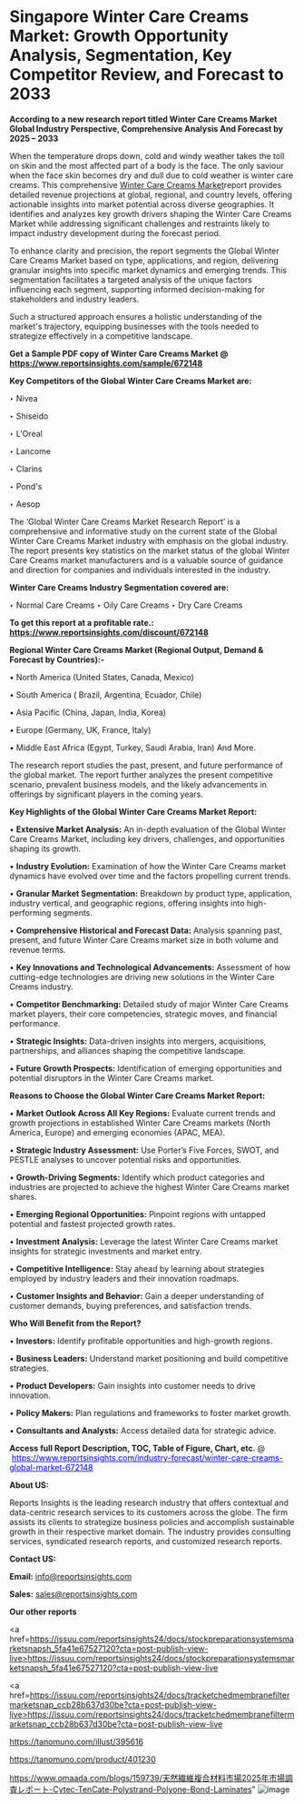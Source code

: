 # Singapore Winter Care Creams Market: Growth Opportunity Analysis, Segmentation, Key Competitor Review, and Forecast to 2033

<strong>According to a new research report titled Winter Care Creams Market Global Industry Perspective, Comprehensive Analysis And Forecast by 2025 – 2033</strong>

When the temperature drops down, cold and windy weather takes the toll on skin and the most affected part of a body is the face. The only saviour when the face skin becomes dry and dull due to cold weather is winter care creams. This comprehensive <a href=https://www.reportsinsights.com/sample/672148>Winter Care Creams Market</a>report provides detailed revenue projections at global, regional, and country levels, offering actionable insights into market potential across diverse geographies. It identifies and analyzes key growth drivers shaping the Winter Care Creams Market while addressing significant challenges and restraints likely to impact industry development during the forecast period.

To enhance clarity and precision, the report segments the Global Winter Care Creams Market based on type, applications, and region, delivering granular insights into specific market dynamics and emerging trends. This segmentation facilitates a targeted analysis of the unique factors influencing each segment, supporting informed decision-making for stakeholders and industry leaders.

Such a structured approach ensures a holistic understanding of the market's trajectory, equipping businesses with the tools needed to strategize effectively in a competitive landscape.

<strong>Get a Sample PDF copy of Winter Care Creams Market </strong><strong>@<a href=https://www.reportsinsights.com/sample/672148 style=color:#0000ff;> https://www.reportsinsights.com/sample/672148</a></strong></font>

<strong>Key Competitors of the Global Winter Care Creams Market are:</strong>

‣ Nivea

‣ Shiseido

‣ L'Oreal

‣ Lancome

‣ Clarins

‣ Pond's

‣ Aesop

The ‘Global Winter Care Creams Market Research Report’ is a comprehensive and informative study on the current state of the Global Winter Care Creams Market industry with emphasis on the global industry. The report presents key statistics on the market status of the global Winter Care Creams market manufacturers and is a valuable source of guidance and direction for companies and individuals interested in the industry.

<strong>Winter Care Creams Industry Segmentation covered are:</strong>

‣ Normal Care Creams
‣ Oily Care Creams
‣ Dry Care Creams

<strong>To get this report at a profitable rate.: <a href=https://www.reportsinsights.com/discount/672148 style=color:#0000ff;>https://www.reportsinsights.com/discount/672148</a></strong></font>

<strong>Regional Winter Care Creams Market (Regional Output, Demand &amp; Forecast by Countries):-</strong>

• North America (United States, Canada, Mexico)

• South America ( Brazil, Argentina, Ecuador, Chile)

• Asia Pacific (China, Japan, India, Korea)

• Europe (Germany, UK, France, Italy)

• Middle East Africa (Egypt, Turkey, Saudi Arabia, Iran) And More.

The research report studies the past, present, and future performance of the global market. The report further analyzes the present competitive scenario, prevalent business models, and the likely advancements in offerings by significant players in the coming years.

<strong>Key Highlights of the Global Winter Care Creams Market Report:</strong>

• <strong>Extensive Market Analysis:</strong> An in-depth evaluation of the Global Winter Care Creams Market, including key drivers, challenges, and opportunities shaping its growth.

• <strong>Industry Evolution:</strong> Examination of how the Winter Care Creams market dynamics have evolved over time and the factors propelling current trends.

• <strong>Granular Market Segmentation:</strong> Breakdown by product type, application, industry vertical, and geographic regions, offering insights into high-performing segments.

• <strong>Comprehensive Historical and Forecast Data:</strong> Analysis spanning past, present, and future Winter Care Creams market size in both volume and revenue terms.

• <strong>Key Innovations and Technological Advancements:</strong> Assessment of how cutting-edge technologies are driving new solutions in the Winter Care Creams industry.

• <strong>Competitor Benchmarking:</strong> Detailed study of major Winter Care Creams market players, their core competencies, strategic moves, and financial performance.

• <strong>Strategic Insights:</strong> Data-driven insights into mergers, acquisitions, partnerships, and alliances shaping the competitive landscape.

• <strong>Future Growth Prospects:</strong> Identification of emerging opportunities and potential disruptors in the Winter Care Creams market.

<strong>Reasons to Choose the Global Winter Care Creams Market Report:</strong>

• <strong>Market Outlook Across All Key Regions:</strong> Evaluate current trends and growth projections in established Winter Care Creams markets (North America, Europe) and emerging economies (APAC, MEA).

• <strong>Strategic Industry Assessment:</strong> Use Porter’s Five Forces, SWOT, and PESTLE analyses to uncover potential risks and opportunities.

• <strong>Growth-Driving Segments:</strong> Identify which product categories and industries are projected to achieve the highest Winter Care Creams market shares.

• <strong>Emerging Regional Opportunities:</strong> Pinpoint regions with untapped potential and fastest projected growth rates.

• <strong>Investment Analysis:</strong> Leverage the latest Winter Care Creams market insights for strategic investments and market entry.

• <strong>Competitive Intelligence:</strong> Stay ahead by learning about strategies employed by industry leaders and their innovation roadmaps.

• <strong>Customer Insights and Behavior:</strong> Gain a deeper understanding of customer demands, buying preferences, and satisfaction trends.

<strong>Who Will Benefit from the Report?</strong>

• <strong>Investors:</strong> Identify profitable opportunities and high-growth regions.

• <strong>Business Leaders:</strong> Understand market positioning and build competitive strategies.

• <strong>Product Developers:</strong> Gain insights into customer needs to drive innovation.

• <strong>Policy Makers:</strong> Plan regulations and frameworks to foster market growth.

• <strong>Consultants and Analysts:</strong> Access detailed data for strategic advice.
</ul>
<strong>Access full Report Description, TOC, Table of Figure, Chart, etc. </strong>@  <a href=https://www.reportsinsights.com/industry-forecast/winter-care-creams-global-market-672148 style=color:#0000ff;>https://www.reportsinsights.com/industry-forecast/winter-care-creams-global-market-672148</a></font>

<strong><strong>About US</strong>:</strong>

Reports Insights is the leading research industry that offers contextual and data-centric research services to its customers across the globe. The firm assists its clients to strategize business policies and accomplish sustainable growth in their respective market domain. The industry provides consulting services, syndicated research reports, and customized research reports.

<strong>Contact US:</strong>

<p class=""""><b>Email:</b> <a href=mailto:info@reportsinsights.com>info@reportsinsights.com</a></p>
<p class=""""><b>Sales:</b> <a href=mailto:sales@reportsinsights.com>sales@reportsinsights.com</a></p>

<strong>Our other reports</strong>

<a href=https://issuu.com/reportsinsights24/docs/stockpreparationsystemsmarketsnapsh_5fa41e67527120?cta=post-publish-view-live>https://issuu.com/reportsinsights24/docs/stockpreparationsystemsmarketsnapsh_5fa41e67527120?cta=post-publish-view-live</a>

<a href=https://issuu.com/reportsinsights24/docs/tracketchedmembranefiltermarketsnap_ccb28b637d30be?cta=post-publish-view-live>https://issuu.com/reportsinsights24/docs/tracketchedmembranefiltermarketsnap_ccb28b637d30be?cta=post-publish-view-live</a>

<a href=https://tanomuno.com/illust/395616>https://tanomuno.com/illust/395616</a>

<a href=https://tanomuno.com/product/401230>https://tanomuno.com/product/401230</a>

<a href=https://www.omaada.com/blogs/159739/天然繊維複合材料市場2025年市場調査レポート-Cytec-TenCate-Polystrand-Polyone-Bond-Laminates>https://www.omaada.com/blogs/159739/天然繊維複合材料市場2025年市場調査レポート-Cytec-TenCate-Polystrand-Polyone-Bond-Laminates</a>"
![image](https://github.com/user-attachments/assets/a55189e7-24b5-42ec-bf4c-a7fe27550b7c)
